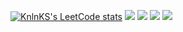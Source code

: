 
[![KnlnKS's LeetCode stats](https://leetcode-stats-six.vercel.app/api?username=gitvanya34&theme=dark)](https://github.com/KnlnKS/leetcode-stats)
![](https://github-profile-summary-cards.vercel.app/api/cards/repos-per-language?username=gitvanya34&theme=dark)
![](https://github-profile-summary-cards.vercel.app/api/cards/profile-details?username=gitvanya34&theme=dark)
![](https://github-profile-summary-cards.vercel.app/api/cards/most-commit-language?username=gitvanya34&theme=dark)
![](https://github-profile-summary-cards.vercel.app/api/cards/stats?username=gitvanya34&theme=dark)

<!--
**gitvanya34/gitvanya34** is a ✨ _special_ ✨ repository because its `README.md` (this file) appears on your GitHub profile.

Here are some ideas to get you started:

- 🔭 I’m currently working on ...
- 🌱 I’m currently learning ...
- 👯 I’m looking to collaborate on ...
- 🤔 I’m looking for help with ...
- 💬 Ask me about ...
- 📫 How to reach me: ...
- 😄 Pronouns: ...
- ⚡ Fun fact: ...
-->
